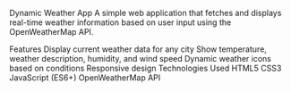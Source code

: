 Dynamic Weather App
A simple web application that fetches and displays real-time weather information based on user input using the OpenWeatherMap API.

Features
Display current weather data for any city
Show temperature, weather description, humidity, and wind speed
Dynamic weather icons based on conditions
Responsive design
Technologies Used
HTML5
CSS3
JavaScript (ES6+)
OpenWeatherMap API
